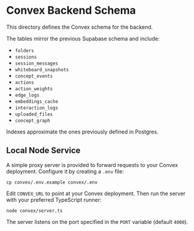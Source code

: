 # Convex Backend Schema

This directory defines the Convex schema for the backend.

The tables mirror the previous Supabase schema and include:

- `folders`
- `sessions`
- `session_messages`
- `whiteboard_snapshots`
- `concept_events`
- `actions`
- `action_weights`
- `edge_logs`
- `embeddings_cache`
- `interaction_logs`
- `uploaded_files`
- `concept_graph`

Indexes approximate the ones previously defined in Postgres.

## Local Node Service

A simple proxy server is provided to forward requests to your Convex deployment. Configure it by creating a `.env` file:

```
cp convex/.env.example convex/.env
```

Edit `CONVEX_URL` to point at your Convex deployment. Then run the server with your preferred TypeScript runner:

```
node convex/server.ts
```

The server listens on the port specified in the `PORT` variable (default `4000`).
